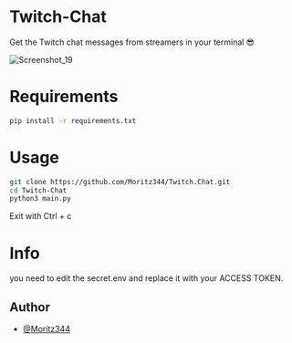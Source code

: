 # Twitch-Chat
Get the Twitch chat messages from streamers in your terminal 😎

![Screenshot_19](https://github.com/user-attachments/assets/9613337f-40c2-41d3-a0e3-7b24dfbb9ca1)

# Requirements
```bash
pip install -r requirements.txt
```

# Usage
```bash
git clone https://github.com/Moritz344/Twitch.Chat.git
cd Twitch-Chat
python3 main.py
```
Exit with Ctrl + c



# Info
you need to edit the secret.env and replace it with your ACCESS TOKEN.


## Author
- [@Moritz344](https://www.github.com/Moritz344)
